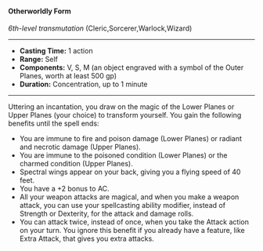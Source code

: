#### Otherworldly Form
*6th-level transmutation* (Cleric,Sorcerer,Warlock,Wizard)
___
- **Casting Time:** 1 action
- **Range:** Self
- **Components:** V, S, M (an object engraved with a symbol of the Outer Planes, worth at least 500 gp)
- **Duration:** Concentration, up to 1 minute
---
Uttering an incantation, you draw on the magic of the Lower Planes or Upper Planes (your choice) to transform yourself. You gain the following benefits until the spell ends:

* You are immune to fire and poison damage (Lower Planes) or radiant and necrotic damage (Upper Planes).
* You are immune to the poisoned condition (Lower Planes) or the charmed condition (Upper Planes).
* Spectral wings appear on your back, giving you a flying speed of 40 feet.
* You have a +2 bonus to AC.
* All your weapon attacks are magical, and when you make a weapon attack, you can use your spellcasting ability modifier, instead of Strength or Dexterity, for the attack and damage rolls.
* You can attack twice, instead of once, when you take the Attack action on your turn. You ignore this benefit if you already have a feature, like Extra Attack, that gives you extra attacks.
